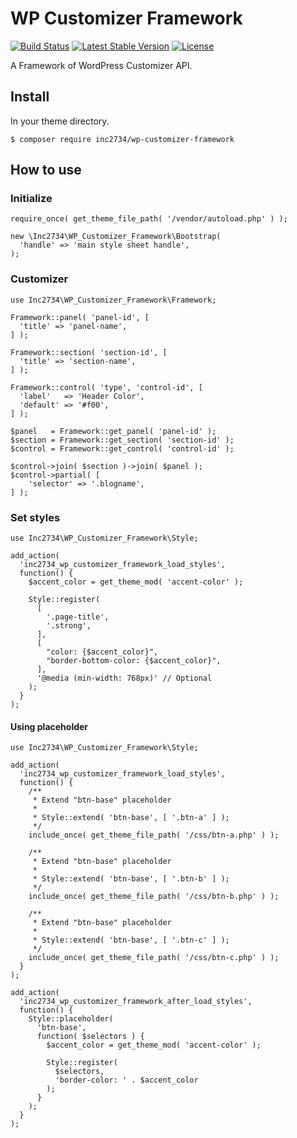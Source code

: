 # WP Customizer Framework

[![Build Status](https://travis-ci.org/inc2734/wp-customizer-framework.svg?branch=master)](https://travis-ci.org/inc2734/wp-customizer-framework)
[![Latest Stable Version](https://poser.pugx.org/inc2734/wp-customizer-framework/v/stable)](https://packagist.org/packages/inc2734/wp-customizer-framework)
[![License](https://poser.pugx.org/inc2734/wp-customizer-framework/license)](https://packagist.org/packages/inc2734/wp-customizer-framework)

A Framework of WordPress Customizer API.

## Install

In your theme directory.

```
$ composer require inc2734/wp-customizer-framework
```

## How to use
### Initialize
```
require_once( get_theme_file_path( '/vendor/autoload.php' ) );

new \Inc2734\WP_Customizer_Framework\Bootstrap(
  'handle' => 'main style sheet handle',
);
```

### Customizer
```
use Inc2734\WP_Customizer_Framework\Framework;

Framework::panel( 'panel-id', [
  'title' => 'panel-name',
] );

Framework::section( 'section-id', [
  'title' => 'section-name',
] );

Framework::control( 'type', 'control-id', [
  'label'   => 'Header Color',
  'default' => '#f00',
] );

$panel   = Framework::get_panel( 'panel-id' );
$section = Framework::get_section( 'section-id' );
$control = Framework::get_control( 'control-id' );

$control->join( $section )->join( $panel );
$control->partial( [
	'selector' => '.blogname',
] );
```

### Set styles
```
use Inc2734\WP_Customizer_Framework\Style;

add_action(
  'inc2734_wp_customizer_framework_load_styles',
  function() {
    $accent_color = get_theme_mod( 'accent-color' );

    Style::register(
      [
        '.page-title',
        '.strong',
      ],
      [
        "color: {$accent_color}",
        "border-bottom-color: {$accent_color}",
      ],
      '@media (min-width: 768px)' // Optional
    );
  }
);
```

#### Using placeholder
```
use Inc2734\WP_Customizer_Framework\Style;

add_action(
  'inc2734_wp_customizer_framework_load_styles',
  function() {
    /**
     * Extend "btn-base" placeholder
     *
     * Style::extend( 'btn-base', [ '.btn-a' ] );
     */
    include_once( get_theme_file_path( '/css/btn-a.php' ) );

    /**
     * Extend "btn-base" placeholder
     *
     * Style::extend( 'btn-base', [ '.btn-b' ] );
     */
    include_once( get_theme_file_path( '/css/btn-b.php' ) );

    /**
     * Extend "btn-base" placeholder
     *
     * Style::extend( 'btn-base', [ '.btn-c' ] );
     */
    include_once( get_theme_file_path( '/css/btn-c.php' ) );
  }
);

add_action(
  'inc2734_wp_customizer_framework_after_load_styles',
  function() {
    Style::placeholder(
      'btn-base',
      function( $selectors ) {
        $accent_color = get_theme_mod( 'accent-color' );

        Style::register(
          $selectors,
          'border-color: ' . $accent_color
        );
      }
    );
  }
);
```
